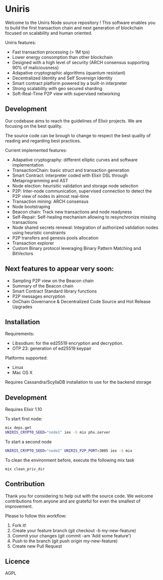 # Uniris

Welcome to the Uniris Node source repository ! This software enables you to build the first transaction chain and next generation of blockchain focused on scalability and human oriented.

Uniris features:
- Fast transaction processing (> 1M tps)
- Lower energy consomption than other blockchain
- Designed with a high level of security (ARCH consensus supporting 90% of maliciousness)
- Adapative cryptographic algorithms (quantum resistant)
- Decentralized Identity and Self Sovereign Identity
- Smart contract platform powered by a built-in interpreter
- Strong scalability with geo secured sharding
- Soft-Real-Time P2P view with supervised networking

## Development

Our codebase aims to reach the guidelines of Elixir projects.
We are focusing on the best quality.

The source code can be brough to change to respect the best quality of reading and regarding best practices.

Current implemented features:
- Adapative cryptography: different elliptic curves and software implementation
- TransactionChain: basic struct and transaction generation
- Smart Contract: interpreter coded with Elixir DSL through Metaprogramming and AST
- Node election: heurisitic validation and storage node selection
- P2P: Inter-node communication, supervised connection to detect the P2P view of nodes in almost real-time
- Transaction mining: ARCH consensus
- Node bootstraping
- Beacon chain: Track new transactions and node readyness
- Self-Repair: Self-healing mechanism allowing to resynchronize missing transactions
- Node shared secrets renewal: Integration of authorized validation nodes using heuristic constraints
- P2P transfers and genesis pools allocation
- Transaction explorer
- Custom Binary protocol leveraging Binary Pattern Matching and BitVectors

## Next features to appear very soon:
- Sampling P2P view on the Beacon chain
- Summary of the Beacon chain
- Smart Contract Standard library functions
- P2P messages encryption
- OnChain Governance & Decentralized Code Source and Hot Release Upgrades

## Installation

Requirements:
- Libsodium: for the ed25519 encryption and decryption.
- OTP 23: generation of ed25519 keypair

Platforms supported:
- Linux
- Mac OS X

Requires Cassandra/ScyllaDB installation to use for the backend storage

## Development

Requires Elixir 1.10

To start first node:
```bash
mix deps.get
UNIRIS_CRYPTO_SEED="node1" iex -S mix phx.server
```

To start a second node
```bash
UNIRIS_CRYPTO_SEED="node2" UNIRIS_P2P_PORT=3005 iex -S mix
```

To clean the environment before, execute the following mix task
```
mix clean_priv_dir
```

## Contribution

Thank you for considering to help out with the source code. 
We welcome contributions from anyone and are grateful for even the smallest of improvement.

Please to follow this workflow:
1. Fork it!
2. Create your feature branch (git checkout -b my-new-feature)
3. Commit your changes (git commit -am 'Add some feature')
4. Push to the branch (git push origin my-new-feature)
5. Create new Pull Request


## Licence

AGPL
